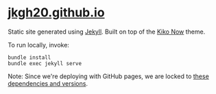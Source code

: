# [jkgh20.github.io](https://jkgh20.github.io)

Static site generated using [Jekyll](https://jekyllrb.com/). Built on top of the
[Kiko Now](https://github.com/aweekj/kiko-now) theme.

To run locally, invoke:
```
bundle install
bundle exec jekyll serve
```

Note: Since we're deploying with GitHub pages, we are locked to
[these dependencies and versions](https://pages.github.com/versions/).
